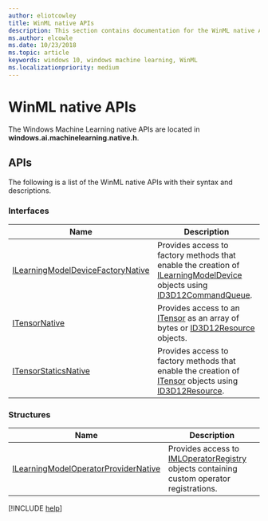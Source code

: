 ```yaml
---
author: eliotcowley
title: WinML native APIs
description: This section contains documentation for the WinML native APIs.
ms.author: elcowle
ms.date: 10/23/2018
ms.topic: article
keywords: windows 10, windows machine learning, WinML
ms.localizationpriority: medium
---
```


# WinML native APIs

The Windows Machine Learning native APIs are located in **windows.ai.machinelearning.native.h**.

## APIs

The following is a list of the WinML native APIs with their syntax and descriptions.

### Interfaces

| Name | Description |
|------|-------------|
| [ILearningModelDeviceFactoryNative](native-apis/ILearningModelDeviceFactoryNative.md) | Provides access to factory methods that enable the creation of [ILearningModelDevice](https://docs.microsoft.com/uwp/api/windows.ai.machinelearning.learningmodeldevice) objects using [ID3D12CommandQueue](https://docs.microsoft.com/windows/desktop/api/d3d12/nn-d3d12-id3d12commandqueue). |
| [ITensorNative](native-apis/ITensorNative.md) | Provides access to an [ITensor](https://docs.microsoft.com/uwp/api/windows.ai.machinelearning.itensor) as an array of bytes or [ID3D12Resource](https://docs.microsoft.com/windows/desktop/api/d3d12/nn-d3d12-id3d12resource) objects. |
| [ITensorStaticsNative](native-apis/ITensorStaticsNative.md) | Provides access to factory methods that enable the creation of [ITensor](https://docs.microsoft.com/uwp/api/windows.ai.machinelearning.itensor) objects using [ID3D12Resource](https://docs.microsoft.com/windows/desktop/api/d3d12/nn-d3d12-id3d12resource). |

### Structures

| Name | Description |
|------|-------------|
| [ILearningModelOperatorProviderNative](native-apis/ILearningModelOperatorProviderNative.md) | Provides access to [IMLOperatorRegistry](custom-operators/IMLOperatorRegistry.md) objects containing custom operator registrations. |

[!INCLUDE [help](includes/get-help.md)]
